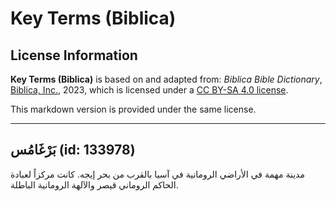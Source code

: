 # Key Terms (Biblica)

## License Information

**Key Terms (Biblica)** is based on and adapted from: _Biblica Bible Dictionary_, [Biblica, Inc.](https://www.biblica.com/), 2023, which is licensed under a [CC BY-SA 4.0 license](https://creativecommons.org/licenses/by-sa/4.0/legalcode.en).

This markdown version is provided under the same license.



--------------------------------

## بَرْغَامُس (id: 133978)

مدينة مهمة في الأراضي الرومانية في آسيا بالقرب من بحر إيجه. كانت مركزاً لعبادة الحاكم الروماني قيصر والآلهة الرومانية الباطلة.


